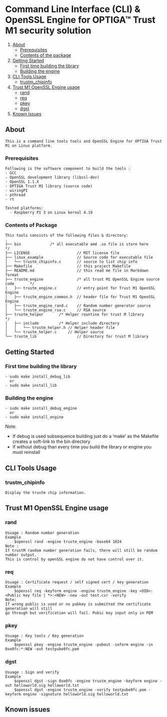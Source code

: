 # Command Line Interface (CLI) & OpenSSL Engine for OPTIGA™ Trust M1 security solution

1. [About](#about)
    * [Prerequisites](#prerequisites)
    * [Contents of the package](#contents_of_package)
2. [Getting Started](#getting_started)
    * [First time building the library](#build_lib)
    * [Building the engine](#build_engine) 
3. [CLI Tools Usage](#cli_usage)
    * [trustm_chipinfo](#chipinfo)
4. [Trust M1 OpenSSL Engine usage](#engine_usage)
    * [rand](#rand)
    * [req](#req)
    * [pkey](#pkey)
    * [dgst](#dgst)
5. [Known issues](#known_issues)

## <a name="about"></a>About

    This is a command line tools tools and OpenSSL Engine for OPTIGA Trust M1 on Linux platform.


### <a name="prerequisites"></a>Prerequisites

    Following is the software component to build the tools :
	- GCC
	- OpenSSL development library (libssl-dev)
	- OpenSSL 1.1.X
	- OPTIGA Trust M1 library (source code)
	- wiringPI
	- pthread
	- rt

    Tested platforms:
      - Raspberry PI 3 on Linux kernal 4.19

### <a name="contents_of_package"></a>Contents of Package

    This tools consists of the following files & directory:
	.
	├── bin				/* all executable amd .so file is store here	 */
	├── LICENSE                     // MIT license file
	├── linux_example               // Source code for executable file
	│   └── trustm_chipinfo.c       // source to list chip info
	├── Makefile                    // this project Makefile 
	├── README.md                   // this read me file in Markdown format 
	├── trustm_engine               /* all trust M1 OpenSSL Engine source code       */
	│   ├── trustm_engine.c         // entry point for Trust M1 OpenSSL Engine 
	│   ├── trustm_engine_common.h  // header file for Trust M1 OpenSSL Engine
	│   ├── trustm_engine_rand.c    // Random number generator source  
	│   └── trustm_engine_rsa.c     // RSA source 
	├── trustm_helper		/* Helper rountine for trust M library           */
	│   ├── include			/* Helper include directory                     
	│   │   └── trustm_helper.h	// Helper header file
	│   └── trustm_helper.c		// Helper source 
	└── trustm_lib                  // Directory for trust M library

## <a name="getting_started"></a>Getting Started
### <a name="build_lib"></a>First time building the library
    - sudo make install_debug_lib 
      or 
    - sudo make install_lib

### <a name="build_engine"></a>Building the engine
    - sudo make install_debug_engine 
      or 
    - sudo make install_engine

Note:
- If debug is used subsequence building just do a ‘make’ as the Makefile creates a 
  soft-link to the bin directory
- If without debug than every time you build the library or engine you must reinstall

## <a name="cli_usage"></a>CLI Tools Usage
### <a name="chipinfo"></a>trustm_chipinfo
    Display the trustm chip information.

## <a name="engine_usage"></a>Trust M1 OpenSSL Engine usage
### <a name="rand"></a>rand
    Usuage : Random number generation
    Example 
        $openssl rand -engine trustm_engine -base64 1024
    Note : 
    If trustM random number generation fails, there will still be random number output. 
    This is control by openSSL engine do not have control over it.

### <a name="req"></a>req
    Usuage : Certificate request / self signed cert / key generation
    Example
        $openssl req -keyform engine -engine trustm_engine -key <OID>:<Public key file | *>:<NEW> -new -out test.csr -verify
    Note:
    If wrong public is used or no pubkey is submitted the certificate generation will still 
    go through but verification will fail. Pubic key input only in PEM

### <a name="pkey"></a>pkey
    Usuage : Key tools / Key generation
    Example
        $openssl pkey -engine trustm_engine -pubout -inform engine -in 0xe0fc:*:NEW -out testpube0fc.pem

### <a name="dgst"></a>dgst
    Usuage : Sign and verify
    Example
        $openssl dgst -sign 0xe0fc -engine trustm_engine -keyform engine -out helloworld.sig helloworld.txt
        $openssl dgst -engine trustm_engine -verify testpube0fc.pem -keyform engine -signature helloworld.sig helloworld.txt

## <a name="known_issues"></a>Known issues
